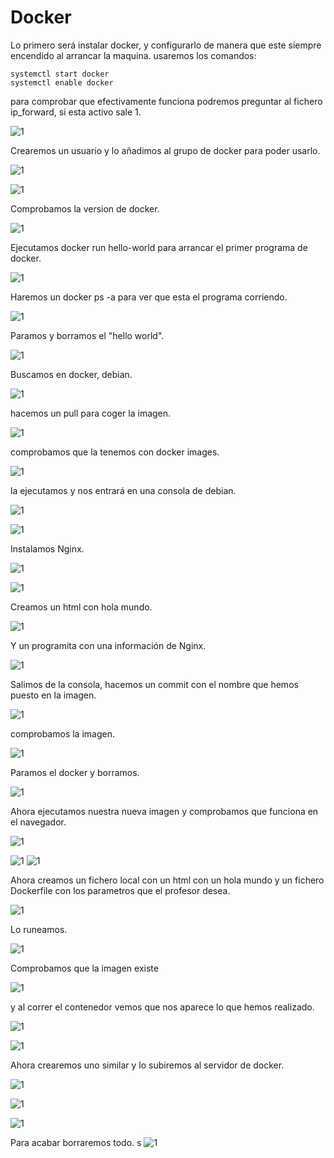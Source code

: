 # Docker

Lo primero será instalar docker, y configurarlo de manera que este siempre encendido al arrancar la maquina. usaremos los comandos:
~~~
systemctl start docker
systemctl enable docker
~~~

para comprobar que efectivamente funciona podremos preguntar al fichero ip_forward, si esta activo sale 1.

![1](./img/docker1.png)

Crearemos un usuario y lo añadimos al grupo de docker para poder usarlo.

![1](./img/docker2.png)

![1](./img/docker3.png)

Comprobamos la version de docker.

![1](./img/docker4.png)

Ejecutamos docker run hello-world para arrancar el primer programa de docker.

![1](./img/docker5.png)

Haremos un docker ps -a para ver que esta el programa corriendo.

![1](./img/docker6.png)

Paramos y borramos el "hello world".

![1](./img/docker7.png)

Buscamos en docker, debian.

![1](./img/docker8.png)

hacemos un pull para coger la imagen.

![1](./img/docker9.png)

comprobamos que la tenemos con docker images.

![1](./img/docker10.png)

la ejecutamos y nos entrará en una consola de debian.

![1](./img/docker11.png)

![1](./img/docker12.png)

Instalamos Nginx.

![1](./img/docker13.png)


![1](./img/docker14.png)

Creamos un html con hola mundo.

![1](./img/docker15.png)

Y un programita con una información de Nginx.

![1](./img/docker16.png)

Salimos de la consola, hacemos un commit con el nombre que hemos puesto en la imagen.

![1](./img/docker17.png)

comprobamos la imagen.

![1](./img/docker18.png)

Paramos el docker y borramos.

![1](./img/docker19.png)

Ahora ejecutamos nuestra nueva imagen y comprobamos que funciona en el navegador.

![1](./img/docker20.png)

![1](./img/docker21.png)
![1](./img/docker22.png)

Ahora creamos un fichero local con un html con un hola mundo y un fichero Dockerfile con los parametros que el profesor desea.

![1](./img/docker23.png)

Lo runeamos.

![1](./img/docker24.png)

Comprobamos que la imagen existe


![1](./img/docker25.png)

y al correr el contenedor vemos que nos aparece lo que hemos realizado.

![1](./img/docker26.png)

![1](./img/docker27.png)

Ahora crearemos uno similar y lo subiremos al servidor de docker.

![1](./img/docker30.png)

![1](./img/docker31.png)

![1](./img/docker32.png)

Para acabar borraremos todo. s
![1](./img/docker33.png)
